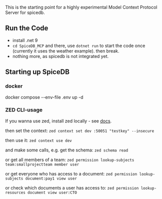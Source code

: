 This is the starting point for a highly experimental Model Context Protocol Server for spicedb.

## Run the Code
- install .net 9
- `cd SpiceDB_MCP` and there, use `dotnet run` to start the code once (currently it uses the weather example). then break.
- nothing more, as spicedb is not integrated yet.

## Starting up SpiceDB
### docker 
docker compose --env-file .env up -d

### ZED CLI-usage
If you wanna use zed, install zed locally - see [docs](https://authzed.com/docs/spicedb/getting-started/installing-zed).

then set the context:
`zed context set dev :50051 "testkey" --insecure`

then use it: 
`zed context use dev`

and make some calls, e.g. get the schema:
`zed schema read`

or get all members of a team:
`zed permission lookup-subjects team:smallprojectteam member user`

or get everyone who has access to a document:
`zed permission lookup-subjects document:pay1 view user`

or check which documents a user has access to:
`zed permission lookup-resources document view user:CTO`